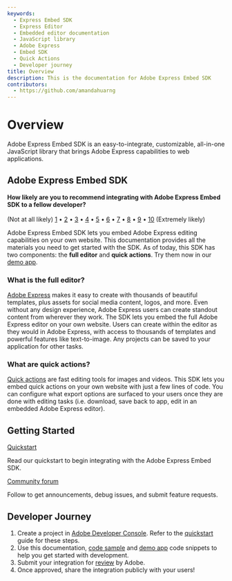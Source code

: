 ```yaml
---
keywords:
  - Express Embed SDK
  - Express Editor
  - Embedded editor documentation
  - JavaScript library
  - Adobe Express
  - Embed SDK
  - Quick Actions
  - Developer journey
title: Overview
description: This is the documentation for Adobe Express Embed SDK
contributors:
  - https://github.com/amandahuarng
---
```

<Hero slots="heading, text" background="rgb(138, 43, 226)"/>

# Overview

Adobe Express Embed SDK is an easy-to-integrate, customizable, all-in-one JavaScript library that brings Adobe Express capabilities to web applications.

## Adobe Express Embed SDK

<InlineAlert slots="text" />

**How likely are you to recommend integrating with Adobe Express Embed SDK to a fellow developer?** <br /><br />
(Not at all likely) [1](https://survey.adobe.com/jfe/form/SV_aaXJ0tEVSEIqFbo?Q_PopulateResponse=%7B%22QID42%22:%221%22%7D&Source=documentation) • [2️](https://survey.adobe.com/jfe/form/SV_aaXJ0tEVSEIqFbo?Q_PopulateResponse=%7B%22QID42%22:%222%22%7D&Source=documentation) • [3️](https://survey.adobe.com/jfe/form/SV_aaXJ0tEVSEIqFbo?Q_PopulateResponse=%7B%22QID42%22:%223%22%7D&Source=documentation) • [4️](https://survey.adobe.com/jfe/form/SV_aaXJ0tEVSEIqFbo?Q_PopulateResponse=%7B%22QID42%22:%224%22%7D&Source=documentation) • [5️](https://survey.adobe.com/jfe/form/SV_aaXJ0tEVSEIqFbo?Q_PopulateResponse=%7B%22QID42%22:%225%22%7D&Source=documentation) • [6️](https://survey.adobe.com/jfe/form/SV_aaXJ0tEVSEIqFbo?Q_PopulateResponse=%7B%22QID42%22:%226%22%7D&Source=documentation) • [7️](https://survey.adobe.com/jfe/form/SV_aaXJ0tEVSEIqFbo?Q_PopulateResponse=%7B%22QID42%22:%227%22%7D&Source=documentation) • [8️](https://survey.adobe.com/jfe/form/SV_aaXJ0tEVSEIqFbo?Q_PopulateResponse=%7B%22QID42%22:%228%22%7D&Source=documentation) • [9️](https://survey.adobe.com/jfe/form/SV_aaXJ0tEVSEIqFbo?Q_PopulateResponse=%7B%22QID42%22:%229%22%7D&Source=documentation) • [10](https://survey.adobe.com/jfe/form/SV_aaXJ0tEVSEIqFbo?Q_PopulateResponse=%7B%22QID42%22:%2210%22%7D&Source=documentation) (Extremely likely)

Adobe Express Embed SDK lets you embed Adobe Express editing capabilities on your own website. This documentation provides all the materials you need to get started with the SDK. As of today, this SDK has two components: the __full editor__ and __quick actions__. Try them now in our [demo app](https://demo.expressembed.com/).

### What is the full editor?

[Adobe Express](https://adobe.com/express) makes it easy to create with thousands of beautiful templates, plus assets for social media content, logos, and more. Even without any design experience, Adobe Express users can create standout content from wherever they work. The SDK lets you embed the full Adobe Express editor on your own website. Users can create within the editor as they would in Adobe Express, with access to thousands of templates and powerful features like text-to-image. Any projects can be saved to your application for other tasks.

### What are quick actions?

[Quick actions](https://www.adobe.com/express/feature/quick-actions) are fast editing tools for images and videos. This SDK lets you embed quick actions on your own website with just a few lines of code. You can configure what export options are surfaced to your users once they are done with editing tasks (i.e. download, save back to app, edit in an embedded Adobe Express editor).

## Getting Started

<DiscoverBlock slots="link, text"/>

[Quickstart](./quickstart/index.md)

Read our quickstart to begin integrating with the Adobe Express Embed SDK.

<DiscoverBlock slots="link, text"/>

[Community forum](https://community.adobe.com/t5/adobe-express-embed-sdk/ct-p/ct-express-embed-sdk?page=1&sort=latest_replies&lang=all&tabid=all)

Follow to get announcements, debug issues, and submit feature requests.

## Developer Journey

1. Create a project in [Adobe Developer Console](https://adobe.io/console). Refer to the [quickstart](./quickstart/index.md) guide for these steps.
2. Use this documentation, [code sample](https://github.com/AdobeDocs/cc-everywhere/tree/main/v3-sample) and [demo app](https://demo.expressembed.com/) code snippets to help you get started with development.
3. Submit your integration for [review](./review/index.md) by Adobe.
4. Once approved, share the integration publicly with your users!
